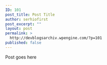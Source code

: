 ```yaml
---
ID: 101
post_title: Post Title
author: serhiofirst
post_excerpt: ""
layout: post
permalink: >
  http://devblogsarchiv.wpengine.com/?p=101
published: false
---
```

Post goes here